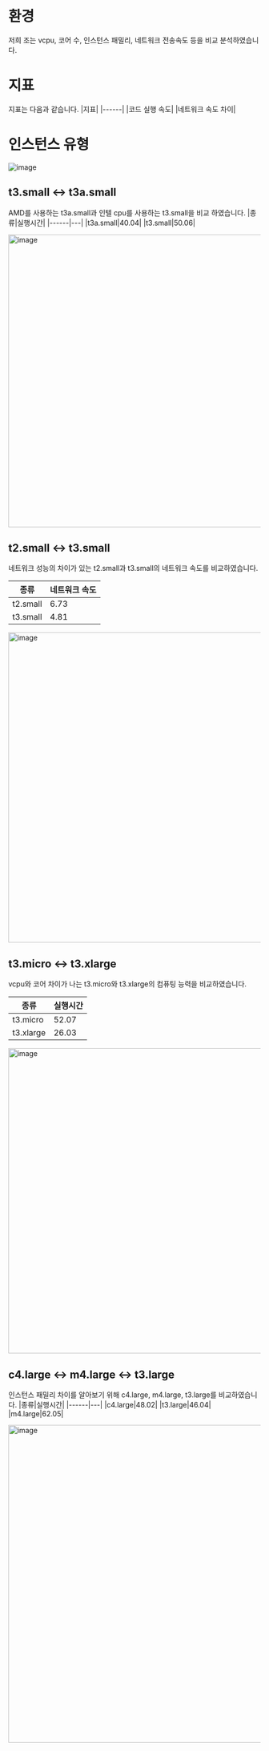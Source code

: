 # 환경
저희 조는 vcpu, 코어 수, 인스턴스 패밀리, 네트워크 전송속도 등을 비교 분석하였습니다.

# 지표
지표는 다음과 같습니다.
|지표|
|------|
|코드 실행 속도|
|네트워크 속도 차이|

# 인스턴스 유형
![image](https://github.com/koorukuroo/pda_4th/assets/83682424/1743f02f-125c-4a43-b832-c4c94147011f)

## t3.small <-> t3a.small
AMD를 사용하는 t3a.small과 인텔 cpu를 사용하는 t3.small을 비교 하였습니다.
|종류|실행시간|
|------|---|
|t3a.small|40.04|
|t3.small|50.06|

<img width="585" alt="image" src="https://github.com/koorukuroo/pda_4th/assets/101380919/5e4ea516-d69d-4cde-8049-794e747f93d6">

## t2.small <-> t3.small
네트워크 성능의 차이가 있는 t2.small과 t3.small의 네트워크 속도를 비교하였습니다.

|종류|네트워크 속도|
|------|---|
|t2.small|6.73|
|t3.small|4.81|
<img width="620" alt="image" src="https://github.com/koorukuroo/pda_4th/assets/101380919/aeaaf019-3f06-4119-8e77-ce04d432f230">

## t3.micro <-> t3.xlarge
vcpu와 코어 차이가 나는 t3.micro와 t3.xlarge의 컴퓨팅 능력을 비교하였습니다.

|종류|실행시간|
|------|---|
|t3.micro|52.07|
|t3.xlarge|26.03|

<img width="610" alt="image" src="https://github.com/koorukuroo/pda_4th/assets/101380919/41c37443-1c31-459f-804a-d3472ee87cca">


## c4.large <-> m4.large <-> t3.large 
인스턴스 패밀리 차이를 알아보기 위해 c4.large, m4.large, t3.large를 비교하였습니다.
|종류|실행시간|
|------|---|
|c4.large|48.02|
|t3.large|46.04|
|m4.large|62.05|

<img width="635" alt="image" src="https://github.com/koorukuroo/pda_4th/assets/101380919/cb7fefb4-62e7-4f2b-a0b9-beaedda06781">

